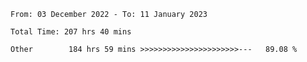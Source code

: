 <!--START_SECTION:waka-->

```text
From: 03 December 2022 - To: 11 January 2023

Total Time: 207 hrs 40 mins

Other        184 hrs 59 mins >>>>>>>>>>>>>>>>>>>>>>---   89.08 %
```

<!--END_SECTION:waka-->